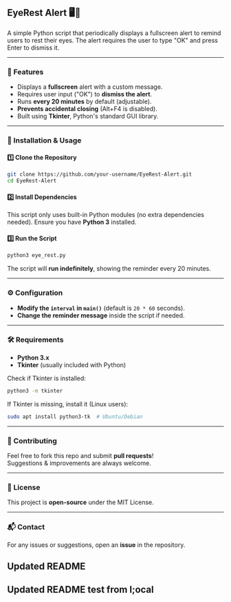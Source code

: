 ## EyeRest Alert 🖥️👀

A simple Python script that periodically displays a fullscreen alert to remind users to rest their eyes. The alert requires the user to type "OK" and press Enter to dismiss it.

---

### 📌 Features
- Displays a **fullscreen** alert with a custom message.
- Requires user input ("OK") to **dismiss the alert**.
- Runs **every 20 minutes** by default (adjustable).
- **Prevents accidental closing** (Alt+F4 is disabled).
- Built using **Tkinter**, Python's standard GUI library.

---

### 🚀 Installation & Usage

#### 1️⃣ Clone the Repository
```bash
git clone https://github.com/your-username/EyeRest-Alert.git
cd EyeRest-Alert
```

#### 2️⃣ Install Dependencies  
This script only uses built-in Python modules (no extra dependencies needed). Ensure you have **Python 3** installed.

#### 3️⃣ Run the Script
```bash
python3 eye_rest.py
```

The script will **run indefinitely**, showing the reminder every 20 minutes.

---

### ⚙️ Configuration
- **Modify the `interval` in `main()`** (default is `20 * 60` seconds).
- **Change the reminder message** inside the script if needed.

---

### 🛠️ Requirements
- **Python 3.x**
- **Tkinter** (usually included with Python)

Check if Tkinter is installed:
```bash
python3 -m tkinter
```
If Tkinter is missing, install it (Linux users):
```bash
sudo apt install python3-tk  # Ubuntu/Debian
```

---

### 🤝 Contributing  
Feel free to fork this repo and submit **pull requests**!  
Suggestions & improvements are always welcome.  

---

### 📝 License  
This project is **open-source** under the MIT License.  

---

### 📬 Contact  
For any issues or suggestions, open an **issue** in the repository.  


## Updated README
## Updated README test from l;ocal
